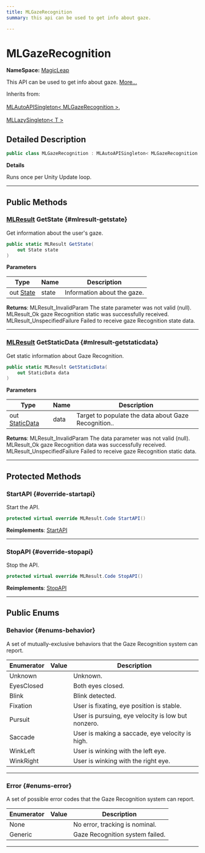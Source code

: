 ```yaml
---
title: MLGazeRecognition
summary: this api can be used to get info about gaze. 

---
```


# MLGazeRecognition



**NameSpace:** 
[MagicLeap](/unity-api/api/UnityEngine.XR.MagicLeap/UnityEngine.XR.MagicLeap.md) 


This API can be used to get info about gaze.   [More...](#detailed-description)  


Inherits from: <br></br>[MLAutoAPISingleton< MLGazeRecognition >](/unity-api/api/UnityEngine.XR.MagicLeap/UnityEngine.XR.MagicLeap.MLAutoAPISingleton.md),<br></br>[MLLazySingleton< T >](/unity-api/api/UnityEngine.XR.MagicLeap/UnityEngine.XR.MagicLeap.MLLazySingleton.md)



## Detailed Description

```csharp
public class MLGazeRecognition : MLAutoAPISingleton< MLGazeRecognition > 
```


**Details**

Runs once per Unity Update loop. 





-----------



## Public Methods

### [MLResult](/unity-api/api/UnityEngine.XR.MagicLeap/UnityEngine.XR.MagicLeap.MLResult.md) GetState {#mlresult-getstate}

Get information about the user's gaze. 

```csharp
public static MLResult GetState(
    out State state
)
```


**Parameters**

| Type | Name  | Description  | 
|--|--|--|
| out [State](/unity-api/api/UnityEngine.XR.MagicLeap/MLGazeRecognition/UnityEngine.XR.MagicLeap.MLGazeRecognition.State.md) |state|Information about the gaze.|






**Returns**:  MLResult&#95;InvalidParam  The state parameter was not valid (null).  MLResult&#95;Ok  gaze Recognition static was successfully received.  MLResult&#95;UnspecifiedFailure  Failed to receive gaze Recognition state data. 



-----------

### [MLResult](/unity-api/api/UnityEngine.XR.MagicLeap/UnityEngine.XR.MagicLeap.MLResult.md) GetStaticData {#mlresult-getstaticdata}

Get static information about Gaze Recognition. 

```csharp
public static MLResult GetStaticData(
    out StaticData data
)
```


**Parameters**

| Type | Name  | Description  | 
|--|--|--|
| out [StaticData](/unity-api/api/UnityEngine.XR.MagicLeap/MLGazeRecognition/UnityEngine.XR.MagicLeap.MLGazeRecognition.StaticData.md) |data|Target to populate the data about Gaze Recognition..|






**Returns**:  MLResult&#95;InvalidParam  The data parameter was not valid (null).  MLResult&#95;Ok gaze Recognition  data was successfully received.  MLResult&#95;UnspecifiedFailure  Failed to receive gaze Recognition static data. 



-----------

## Protected Methods

### StartAPI {#override-startapi}

Start the API. 

```csharp
protected virtual override MLResult.Code StartAPI()
```




**Reimplements**: [StartAPI](/unity-api/api/UnityEngine.XR.MagicLeap/UnityEngine.XR.MagicLeap.MLAutoAPISingleton.md#abstract-startapi)



-----------

### StopAPI {#override-stopapi}

Stop the API. 

```csharp
protected virtual override MLResult.Code StopAPI()
```




**Reimplements**: [StopAPI](/unity-api/api/UnityEngine.XR.MagicLeap/UnityEngine.XR.MagicLeap.MLAutoAPISingleton.md#abstract-stopapi)



-----------

## Public Enums

### Behavior {#enums-behavior}

A set of mutually-exclusive behaviors that the Gaze Recognition system can report. 

| Enumerator | Value | Description |
| ---------- | ----- | ----------- |
| Unknown | | Unknown.   |
| EyesClosed | | Both eyes closed.   |
| Blink | | Blink detected.   |
| Fixation | | User is fixating, eye position is stable.   |
| Pursuit | | User is pursuing, eye velocity is low but nonzero.   |
| Saccade | | User is making a saccade, eye velocity is high.   |
| WinkLeft | | User is winking with the left eye.   |
| WinkRight | | User is winking with the right eye.   |








-----------

### Error {#enums-error}

A set of possible error codes that the Gaze Recognition system can report. 

| Enumerator | Value | Description |
| ---------- | ----- | ----------- |
| None | | No error, tracking is nominal.   |
| Generic | | Gaze Recognition system failed.   |








-----------

